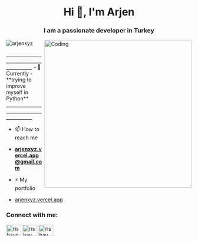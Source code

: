
<h1 align="center">Hi 👋, I'm Arjen</h1>
<h3 align="center">I am a passionate developer in Turkey</h3>
<img align="right" alt="Coding" width="400" src="https://cdn.dribbble.com/users/1162077/screenshots/3848914/programmer.gif">


<p align="left"> <img src="https://komarev.com/ghpvc/?username=arjenxyz&label=Profile%20views&color=0e75b6&style=flat" alt="arjenxyz" /> </p>
_________________________________________
- 🔭Currently                           
- **trying to improve myself in Python** 
_________________________________________

- 📫 How to reach me 
- **arjenxyz.vercel.app@gmail.com**

- ⚡ My portfolio 
- <a href="https://arjenxyz.vercel.app">arjenxyz.vercel.app</a>

<h3 align="left">Connect with me:</h3>
<p align="left">
<a href="https://twitter.com/arjenxyz" target="blank"><img align="center" src="https://raw.githubusercontent.com/rahuldkjain/github-profile-readme-generator/master/src/images/icons/Social/twitter.svg" alt="rishavchanda" height="30" width="40" /></a>
<a href="https://instagram.com/roi.xyz" target="blank"><img align="center" src="https://raw.githubusercontent.com/rahuldkjain/github-profile-readme-generator/master/src/images/icons/Social/instagram.svg" alt="rishav_chanda" height="30" width="40" /></a>
<a href="https://discordapp.com/users/979781952343277568" target="blank"><img align="center" src="https://raw.githubusercontent.com/rahuldkjain/github-profile-readme-generator/master/src/images/icons/Social/discord.svg" alt="rishav_chanda" height="30" width="40" /></a>
</p>

